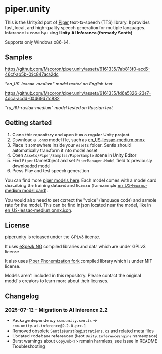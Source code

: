 # piper.unity

This is the Unity3d port of [Piper](https://github.com/rhasspy/piper) text-to-speech (TTS) library. It provides fast, local, and high-quality speech generation for multiple languages. Inference is done by using **Unity AI Inference (formerly Sentis)**.

Supports only Windows x86-64.

## Samples

https://github.com/Macoron/piper.unity/assets/6161335/7ab818f0-acd6-46cf-ab5b-09c847aca2dc

*"en_US-lessac-medium" model tested on English text*

https://github.com/Macoron/piper.unity/assets/6161335/fd6a5826-23e7-4dca-acdd-00469d71c882

*"ru_RU-ruslan-medium" model tested on Russian text*

## Getting started

1. Clone this repository and open it as a regular Unity project.
2. Download a `.onnx` model file, such as [en_US-lessac-medium.onnx](https://huggingface.co/rhasspy/piper-voices/resolve/v1.0.0/en/en_US/lessac/medium/en_US-lessac-medium.onnx)
3. Place it somewhere inside your `Assets` folder. Sentis should automatically transform it into model asset
4. Open `Assets/Piper/Samples/PiperSample` scene in Unity Editor
5. Find `Piper` GameObject and set `PiperManager.Model` field to previously downloaded model 
6. Press Play and test speech generation

You can find more [piper models here](https://huggingface.co/rhasspy/piper-voices). Each model comes with a model card describing the training dataset and license (for example [en_US-lessac-medium model card](https://huggingface.co/rhasspy/piper-voices/resolve/v1.0.0/en/en_US/lessac/medium/MODEL_CARD)). 

You would also need to set correct the  "voice" (language code) and sample rate for the model. This can be find in json located near the model, like in [en_US-lessac-medium.onnx.json](https://huggingface.co/rhasspy/piper-voices/resolve/v1.0.0/en/en_US/lessac/medium/en_US-lessac-medium.onnx.json).

## License

piper.unity is released under the GPLv3 license.

It uses [eSpeak NG](https://github.com/espeak-ng/espeak-ng) compiled libraries and data which are under GPLv3 license.

It also uses [Piper Phonemization fork](https://github.com/Macoron/piper-phonemize) compiled library which is under MIT license.

Models aren't included in this repository. Please contact the original model's creators to learn more about their licenses.

## Changelog

### 2025-07-12 – Migration to AI Inference 2.2
* Package dependency `com.unity.sentis` → `com.unity.ai.inference@2.2.0-pre.1`
* Removed obsolete `SentisBurstRegistrations.cs` and related meta files
* Updated codebase references (kept `Unity.InferenceEngine` namespace)
* Burst warnings about `CopyJob<T>` remain harmless; see issue in README Troubleshooting
